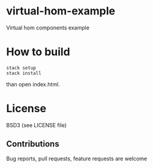 # virtual-hom-example

Virtual hom components example

# How to build

```
stack setup
stack install
```

than open index.html.

# License

BSD3 (see LICENSE file)

## Contributions

Bug reports, pull requests, feature requests are welcome